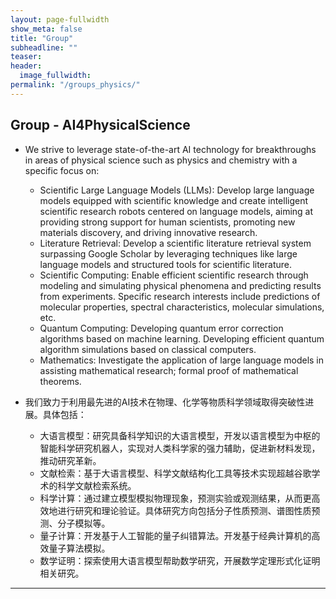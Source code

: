 ```yaml
---
layout: page-fullwidth
show_meta: false
title: "Group"
subheadline: ""
teaser:
header:
  image_fullwidth:
permalink: "/groups_physics/"
---
```



## Group - AI4PhysicalScience
+ We strive to leverage state-of-the-art AI technology for breakthroughs in areas of physical science such as physics and chemistry with a specific focus on:
  - Scientific Large Language Models (LLMs): Develop large language models equipped with scientific knowledge and create intelligent scientific research robots centered on language models, aiming at providing strong support for human scientists, promoting new materials discovery, and driving innovative research.
  - Literature Retrieval: Develop a scientific literature retrieval system surpassing Google Scholar by leveraging techniques like large language models and structured tools for scientific literature.
  - Scientific Computing: Enable efficient scientific research through modeling and simulating physical phenomena and predicting results from experiments. Specific research interests include predictions of molecular properties, spectral characteristics, molecular simulations, etc.
  - Quantum Computing: Developing quantum error correction algorithms based on machine learning. Developing efficient quantum algorithm simulations based on classical computers.
  - Mathematics: Investigate the application of large language models in assisting mathematical research; formal proof of mathematical theorems.

+ 我们致力于利用最先进的AI技术在物理、化学等物质科学领域取得突破性进展。具体包括：
  - 大语言模型：研究具备科学知识的大语言模型，开发以语言模型为中枢的智能科学研究机器人，实现对人类科学家的强力辅助，促进新材料发现，推动研究革新。
  - 文献检索：基于大语言模型、科学文献结构化工具等技术实现超越谷歌学术的科学文献检索系统。
  - 科学计算：通过建立模型模拟物理现象，预测实验或观测结果，从而更高效地进行研究和理论验证。具体研究方向包括分子性质预测、谱图性质预测、分子模拟等。
  - 量子计算：开发基于人工智能的量子纠错算法。开发基于经典计算机的高效量子算法模拟。
  - 数学证明：探索使用大语言模型帮助数学研究，开展数学定理形式化证明相关研究。
  
---
